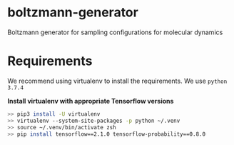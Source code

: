 # boltzmann-generator
Boltzmann generator for sampling configurations for molecular dynamics



# Requirements
We recommend using virtualenv to install the requirements. We use `python 3.7.4`

**Install virtualenv with appropriate Tensorflow versions**
```bash
>> pip3 install -U virtualenv
>> virtualenv --system-site-packages -p python ~/.venv
>> source ~/.venv/bin/activate zsh
>> pip install tensorflow==2.1.0 tensorflow-probability==0.8.0
```
